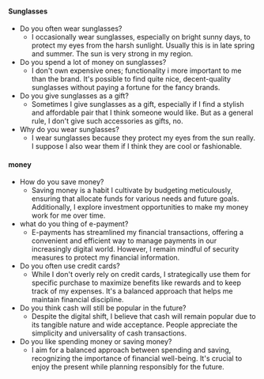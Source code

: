#### Sunglasses
- Do you often wear sunglasses?
	- I occasionally wear sunglasses, especially on bright sunny days, to protect my eyes from the harsh sunlight. Usually this is in late spring and summer. The sun is very strong in my region.
- Do you spend a lot of money on sunglasses?
	- I don't own expensive ones; functionality i more important to me than the brand. It's possible to find quite nice, decent-quality sunglasses without paying a fortune for the fancy brands.
- Do you give sunglasses as a gift?
	- Sometimes I give sunglasses as a gift, especially if I find a stylish and affordable pair that I think someone would like. But as a general rule, I don't give such accessories as gifts, no.
- Why do you wear sunglasses? 
	- I wear sunglasses because they protect my eyes from the sun really. I suppose I also wear them if I think they are cool or fashionable.

#### money
- How do you save money?
	- Saving money is a habit I cultivate by budgeting meticulously, ensuring that allocate funds for various needs and future goals. Additionally, I explore investment opportunities to make my money work for me over time.
- what do you thing of e-payment?
	- E-payments has streamlined my financial transactions, offering a convenient and efficient way to manage payments in our increasingly digital world. However, I remain mindful of security measures to protect my financial information.
- Do you often use credit cards?
	- While I don't overly rely on credit cards, I strategically use them for specific purchase to maximize benefits like rewards and to keep track of my expenses. It's a balanced approach that helps me maintain financial discipline.
- Do you think cash will still be popular in the future?
	- Despite the digital shift, I believe that cash will remain popular due to its tangible nature and wide acceptance. People appreciate the simplicity and universality of cash transactions.
- Do you like spending money or saving money?
	- I aim for a balanced approach between spending and saving, recognizing the importance of financial well-being. It's crucial to enjoy the present while planning responsibly for the future.
